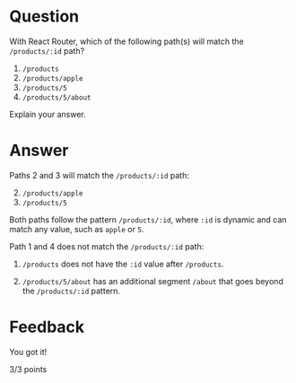 # Question

With React Router, which of the following path(s) will match the `/products/:id` path?

1. `/products`
2. `/products/apple`
3. `/products/5`
4. `/products/5/about`

Explain your answer.

# Answer

Paths 2 and 3 will match the `/products/:id` path:

2. `/products/apple`
3. `/products/5`

Both paths follow the pattern `/products/:id`, where `:id` is dynamic and can match any value, such as `apple` or `5`.

Path 1 and 4 does not match the `/products/:id` path:

1. `/products` does not have the `:id` value after `/products`.

2. `/products/5/about` has an additional segment `/about` that goes beyond the `/products/:id` pattern.

# Feedback

You got it!

3/3 points
